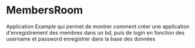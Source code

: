 # MembersRoom
Application Example qui permet de montrer comment créer une application d'enregistrement des membres dans un bd, puis de login en fonction des username et password enregistrer dans la base des données
